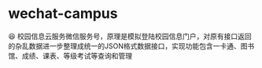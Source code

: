 # wechat-campus
:laughing: 校园信息云服务微信服务号，原理是模拟登陆校园信息门户，对原有接口返回的杂乱数据进一步整理成统一的JSON格式数据接口，实现功能包含一卡通、图书馆、成绩、课表、等级考试等查询和管理
